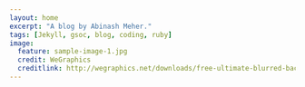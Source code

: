 ```yaml
---
layout: home
excerpt: "A blog by Abinash Meher."
tags: [Jekyll, gsoc, blog, coding, ruby]
image:
  feature: sample-image-1.jpg
  credit: WeGraphics
  creditlink: http://wegraphics.net/downloads/free-ultimate-blurred-background-pack/
---
```

